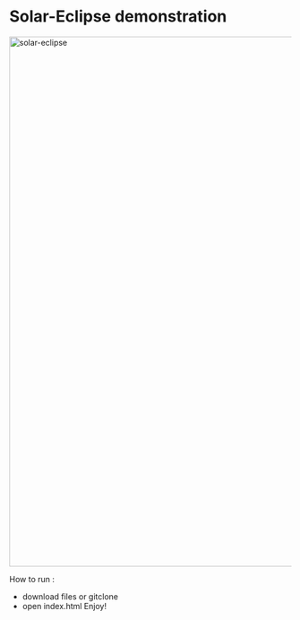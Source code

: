 # Solar-Eclipse demonstration 
<img width="945" alt="solar-eclipse" src="https://github.com/Anas-Kharboutli/Solar-Eclipse/assets/127590238/f2e75b37-d80e-4858-8b6f-6d427cbb6f26">

How to run :
- download files or gitclone 
- open index.html
Enjoy!
